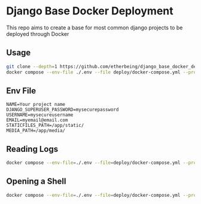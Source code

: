 # Django Base Docker Deployment

This repo aims to create a base for most common django projects to be deployed through Docker

## Usage
```bash
git clone --depth=1 https://github.com/etherbeing/django_base_docker_deployment ./deploy
docker compose --env-file ./.env --file deploy/docker-compose.yml --project-name=yourprojectname up -d --build 
```

## Env File
```.env
NAME=Your project name
DJANGO_SUPERUSER_PASSWORD=mysecurepassword
USERNAME=mysecureusername
EMAIL=myemail@email.com
STATICFILES_PATH=/app/static/
MEDIA_PATH=/app/media/
```
## Reading Logs

```bash
docker compose --env-file=./.env --file=deploy/docker-compose.yml --project-name yourprojectname logs -f
```

## Opening a Shell

```bash
docker compose --env-file=./.env --file=deploy/docker-compose.yml --project-name yourprojectname exec -it django_app ash
```